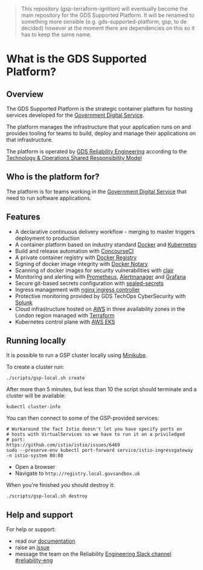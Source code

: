 > This repository (gsp-terraform-ignition) will eventually become the main repository for the GDS Supported Platform. It will be renamed to something more sensible (e.g. gds-supported-platform, gsp, to de decided) however at the moment there are dependencies on this so it has to keep the same name.

# What is the GDS Supported Platform?

## Overview

The GDS Supported Platform is the strategic container platform for hosting services developed for the [Government Digital Service](https://www.gov.uk/government/organisations/government-digital-service).

The platform manages the infrastructure that your application runs on and provides tooling for teams to build, deploy and manage their applications on that infrastructure.


The platform is operated by [GDS Reliability Engineering](https://reliability-engineering.cloudapps.digital/) according to the [Technology & Operations Shared Responsibility Model](https://reliability-engineering.cloudapps.digital/documentation/strategy-and-principles/techops-shared-responsibility-model.html)

## Who is the platform for?

The platform is for teams working in the [Government Digital Service](https://www.gov.uk/government/organisations/government-digital-service) that need to run software applications.

## Features

- A declarative continuous delivery workflow - merging to master triggers deployment to production
- A container platform based on industry standard [Docker](https://docs.docker.com/) and [Kubernetes](https://kubernetes.io)
- Build and release automation with [ConcourseCI](https://concourse-ci.org/)
- A private container registry with [Docker Registry](https://docs.docker.com/registry/)
- Signing of docker image integrity with [Docker Notary](https://docs.docker.com/notary/)
- Scanning of docker images for security vulnerabilities with [clair](https://github.com/coreos/clair)
- Monitoring and alerting with [Prometheus](https://prometheus.io/), [Alertmanager](https://prometheus.io/docs/alerting/alertmanager/) and [Grafana](https://grafana.com/)
- Secure git-based secrets configuration with [sealed-secrets](https://github.com/bitnami-labs/sealed-secrets)
- Ingress management with [nginx ingress controller](https://kubernetes.github.io/ingress-nginx/)
- Protective monitoring provided by GDS TechOps CyberSecurity with [Splunk](https://www.splunk.com/)
- Cloud infrastructure hosted on [AWS](https://aws.amazom.com) in three availability zones in the London region managed with [Terraform](https://www.terraform.io/)
- Kubernetes control plane with [AWS EKS](https://aws.amazon.com/eks/)

## Running locally

It is possible to run a GSP cluster locally using [Minikube](https://kubernetes.io/docs/setup/minikube/).

To create a cluster run:

```
./scripts/gsp-local.sh create
```

After more than 5 minutes, but less than 10 the script should terminate and a cluster will be available:

```
kubectl cluster-info
```

You can then connect to some of the GSP-provided services:

```
# Workaround the fact Istio doesn't let you have specify ports on
# hosts with VirtualServices so we have to run it on a priviledged
# port:
https://github.com/istio/istio/issues/6469
sudo --preserve-env kubectl port-forward service/istio-ingressgateway -n istio-system 80:80
```
- Open a browser
- Navigate to `http://registry.local.govsandbox.uk`

When you're finished you should destroy it:

```
./scripts/gsp-local.sh destroy
```

## Help and support
For help or support:
- read our [documentation](/docs)
- raise an [issue](https://github.com/alphagov/gsp-terraform-ignition/issues)
- message the team on the Reliability [Engineering Slack channel](https://gds.slack.com/messages/CAD6NP598) [#reliability-eng](https://gds.slack.com/messages/CAD6NP598)
